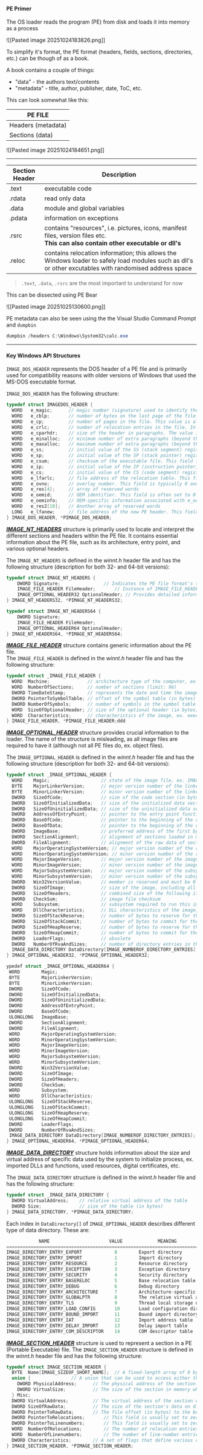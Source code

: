 
#### PE Primer

The OS loader reads the program (PE) from disk and loads it into memory as a process

![[Pasted image 20251024183826.png]]

To simplify it's format, the PE format (headers, fields, sections, directories, etc.) can be though of as a book.

A book contains a couple of things:
- "data" - the authors text/contents
- "metadata" - title, author, publisher, date, ToC, etc.

This can look somewhat like this:

| PE FILE            |
| ------------------ |
| Headers (metadata) |
| Sections (data)    |


![[Pasted image 20251024184651.png]]


---


| Section Header | Description                                                                                                                                            |
| -------------- | ------------------------------------------------------------------------------------------------------------------------------------------------------ |
| .text          | executable code                                                                                                                                        |
| .rdata         | read only data                                                                                                                                         |
| .data          | module and global variables                                                                                                                            |
| .pdata         | information on exceptions                                                                                                                              |
| .rsrc          | contains "resources", i.e. pictures, icons, manifest files, version files etc.<br>**This can also contain other executable or dll's**                  |
| .reloc         | contains relocation information; this allows the Windows loader to safely load modules such as dll's or other excutables with randomised address space |

> `.text`, `.data`, `.rsrc` are the most important to understand for now


This can be dissected using PE Bear

![[Pasted image 20251025130600.png]]


PE metadata can also be seen using the  the Visual Studio Command Prompt and `dumpbin`

```powershell
dumpbin /headers C:\Windows\System32\calc.exe
```

---

#### Key Windows API Structures

`IMAGE_DOS_HEADER` represents the DOS header of a PE file and is primarily used for compatibility reasons with older versions of Windows that used the MS-DOS executable format.

`IMAGE_DOS_HEADER` has the following structure:

```c
typedef struct IMAGEDOS_HEADER {
  WORD   e_magic;      // magic number (signature) used to identify the file format. In a valid PE file, this field should contain IMAGE_DOS_SIGNATURE (0x5A4D)
  WORD   e_cblp;       // number of bytes on the last page of the file. This value is typically 0 and is used for alignment purposes
  WORD   e_cp;         // number of pages in the file. This value is also used for alignment and is typically 0
  WORD   e_crlc;       // number of relocation entries in the file. In modern PE files, this value is usually 0
  WORD   e_cparhdr;    // size of the header in paragraphs. The value is typically 4 and is used for calculating the offset to the PE header
  WORD   e_minalloc;   // minimum number of extra paragraphs (beyond the header) required by the program
  WORD   e_maxalloc;   // maximum number of extra paragraphs (beyond the header) required by the program
  WORD   e_ss;         // initial value of the SS (stack segment) register
  WORD   e_sp;         // initial value of the SP (stack pointer) register
  WORD   e_csum;       // checksum of the executable file. This field is often set to 0
  WORD   e_ip;         // initial value of the IP (instruction pointer) register
  WORD   e_cs;         // initial value of the CS (code segment) register
  WORD   e_lfarlc;     // file address of the relocation table. This field is typically set to IMAGE_FIRST_SECTION_OFFSET (0x40)
  WORD   e_ovno;       // overlay number. This field is typically 0 and is used when the executable has multiple overlays
  WORD   e_res[4];     // array of reserved words
  WORD   e_oemid;      // OEM identifier. This field is often set to 0
  WORD   e_oeminfo;    // OEM-specific information associated with e_oemid
  WORD   e_res2[10];   // Another array of reserved words
  LONG   e_lfanew;     // file address of the new PE header. This field points to the beginning of the PE header in the file
} IMAGE_DOS_HEADER, *PIMAGE_DOS_HEADER;
```


[**_IMAGE_NT_HEADERS_**](https://learn.microsoft.com/en-us/windows/win32/api/winnt/ns-winnt-image_nt_headers32) structure is primarily used to locate and interpret the different sections and headers within the PE file. It contains essential information about the PE file, such as its architecture, entry point, and various optional headers.

The `IMAGE_NT_HEADERS` is defined in the _winnt.h_ header file and has the following structure (description for both 32- and 64-bit versions):

```c
typedef struct IMAGE_NT_HEADERS {
    DWORD Signature;				// Indicates the PE file format's signature. It helps identify the file format as a PE file
    IMAGE_FILE_HEADER FileHeader;		// Instance of IMAGE_FILE_HEADER structure, containing info such as the target machine, number of sections, time stamp, etc.
    IMAGE_OPTIONAL_HEADER32 OptionalHeader;	// Provides detailed information about the PE file, including its entry point, image base address, sections, imports, exports
} IMAGE_NT_HEADERS32, *PIMAGE_NT_HEADERS32;
```

```c
typedef struct IMAGE_NT_HEADERS64 {
    DWORD Signature;
    IMAGE_FILE_HEADER FileHeader;
    IMAGE_OPTIONAL_HEADER64 OptionalHeader;
} IMAGE_NT_HEADERS64, *PIMAGE_NT_HEADERS64;
```

[**_IMAGE_FILE_HEADER_**](https://learn.microsoft.com/en-us/windows/win32/api/winnt/ns-winnt-image_file_header) structure contains generic information about the PE file.  
The `IMAGE_FILE_HEADER` is defined in the _winnt.h_ header file and has the following structure:

```c
typedef struct _IMAGE_FILE_HEADER {
  WORD  Machine;              // architecture type of the computer, ex. x86, x64, Itanium
  WORD  NumberOfSections;     // number of sections (limit: 96)
  DWORD TimeDateStamp;        // represents the date and time the image was created by the linker
  DWORD PointerToSymbolTable; // offset of the symbol table (in bytes)
  DWORD NumberOfSymbols;      // number of symbols in the symbol table
  WORD  SizeOfOptionalHeader; // size of the optional header (in bytes)
  WORD  Characteristics;      // characteristics of the image, ex. executable image, system file, DLL, etc.
} IMAGE_FILE_HEADER, *PIMAGE_FILE_HEADER;ddd
```

[**_IMAGE_OPTIONAL_HEADER_**](https://learn.microsoft.com/en-us/windows/win32/api/winnt/ns-winnt-image_optional_header32) structure provides crucial information to the loader. The name of the structure is misleading, as all image files are required to have it (although not all PE files do, ex. object files).

The `IMAGE_OPTIONAL_HEADER` is defined in the _winnt.h_ header file and has the following structure (description for both 32- and 64-bit versions):

```c
typedef struct _IMAGE_OPTIONAL_HEADER {
  WORD    Magic;                   // state of the image file, ex. IMAGE_NT_OPTIONAL_HDR32_MAGIC, IMAGE_NT_OPTIONAL_HDR64_MAGIC, etc.
  BYTE    MajorLinkerVersion;      // major version number of the linker
  BYTE    MinorLinkerVersion;      // minor version number of the linker
  DWORD   SizeOfCode;              // size of the code section (in bytes)
  DWORD   SizeOfInitializedData;   // size of the initialized data section (in bytes)
  DWORD   SizeOfUninitializedData; // size of the uninitialized data section (in bytes)
  DWORD   AddressOfEntryPoint;     // pointer to the entry point function, relative to the image base address
  DWORD   BaseOfCode;              // pointer to the beginning of the code section, relative to the image base
  DWORD   BaseOfData;              // pointer to the beginning of the data section, relative to the image base
  DWORD   ImageBase;               // preferred address of the first byte of the image when it is loaded in memory (multiple of 64 kB)
  DWORD   SectionAlignment;        // alignment of sections loaded in memory (in bytes)
  DWORD   FileAlignment;           // alignment of the raw data of sections in the image file (in bytes)
  WORD    MajorOperatingSystemVersion; // major version number of the required OS
  WORD    MinorOperatingSystemVersion; // minor version number of the required OS
  WORD    MajorImageVersion;       // major version number of the image
  WORD    MinorImageVersion;       // minor version number of the image
  WORD    MajorSubsystemVersion;   // major version number of the subsystem
  WORD    MinorSubsystemVersion;   // minor version number of the subsystem
  DWORD   Win32VersionValue;       // member is reserved and must be 0
  DWORD   SizeOfImage;             // size of the image, including all headers (in bytes)
  DWORD   SizeOfHeaders;           // combined size of the following items: e_lfanew (from IMAGE_DOS_HEADER), 4 byte signature, size of IMAGE_FILE_HEADER, size of optional header, size of all section headers
  DWORD   CheckSum;                // image file checksum
  WORD    Subsystem;               // subsystem required to run this image, ex. native, GUI, CUI, POSIX, etc.
  WORD    DllCharacteristics;      // DLL characteristics of the image, ex. dynamic base, DEP, CFG, no SEH, etc.
  DWORD   SizeOfStackReserve;      // number of bytes to reserve for the stack
  DWORD   SizeOfStackCommit;       // number of bytes to commit for the stack
  DWORD   SizeOfHeapReserve;       // number of bytes to reserve for the local heap
  DWORD   SizeOfHeapCommit;        // number of bytes to commit for the local heap
  DWORD   LoaderFlags;             // obsolete
  DWORD   NumberOfRvaAndSizes;     // number of directory entries in the remainder of the optional header
  IMAGE_DATA_DIRECTORY DataDirectory[IMAGE_NUMBEROF_DIRECTORY_ENTRIES]; // array of IMAGE_DATA_DIRECTORY structures, each index number is assiociated with different type of data directory (see below)
} IMAGE_OPTIONAL_HEADER32, *PIMAGE_OPTIONAL_HEADER32;
```

```c
ypedef struct _IMAGE_OPTIONAL_HEADER64 {
 WORD        Magic;                      
 BYTE        MajorLinkerVersion;         
 BYTE        MinorLinkerVersion;         
 DWORD       SizeOfCode;                 
 DWORD       SizeOfInitializedData;      
 DWORD       SizeOfUninitializedData;    
 DWORD       AddressOfEntryPoint;        
 DWORD       BaseOfCode;                 
 ULONGLONG   ImageBase;                  
 DWORD       SectionAlignment;           
 DWORD       FileAlignment;              
 WORD        MajorOperatingSystemVersion; 
 WORD        MinorOperatingSystemVersion;
 WORD        MajorImageVersion;
 WORD        MinorImageVersion;
 WORD        MajorSubsystemVersion;
 WORD        MinorSubsystemVersion;
 DWORD       Win32VersionValue;
 DWORD       SizeOfImage;
 DWORD       SizeOfHeaders;
 DWORD       CheckSum;
 WORD        Subsystem;
 WORD        DllCharacteristics;
 ULONGLONG   SizeOfStackReserve;
 ULONGLONG   SizeOfStackCommit;
 ULONGLONG   SizeOfHeapReserve;
 ULONGLONG   SizeOfHeapCommit;
 DWORD       LoaderFlags;
 DWORD       NumberOfRvaAndSizes;
 IMAGE_DATA_DIRECTORY DataDirectory[IMAGE_NUMBEROF_DIRECTORY_ENTRIES];
} IMAGE_OPTIONAL_HEADER64, *PIMAGE_OPTIONAL_HEADER64;
```

[**_IMAGE_DATA_DIRECTORY_**](https://learn.microsoft.com/en-us/windows/win32/api/winnt/ns-winnt-image_data_directory) structure holds information about the size and virtual address of specific data used by the system to initialize process, ex. imported DLLs and functions, used resources, digital certificates, etc.

The `IMAGE_DATA_DIRECTORY` structure is defined in the _winnt.h_ header file and has the following structure:

```c
typedef struct _IMAGE_DATA_DIRECTORY {
  DWORD VirtualAddress;    // relative virtual address of the table
  DWORD Size;              // size of the table (in bytes)
} IMAGE_DATA_DIRECTORY, *PIMAGE_DATA_DIRECTORY;
```

Each index in `DataDirectory[]` of `IMAGE_OPTIONAL_HEADER` describes different type of data directory. These are:


```c
            NAME                      VALUE             MEANING
================================================================================================
IMAGE_DIRECTORY_ENTRY_EXPORT            0        Export directory
IMAGE_DIRECTORY_ENTRY_IMPORT            1        Import directory
IMAGE_DIRECTORY_ENTRY_RESOURCE          2        Resource directory
IMAGE_DIRECTORY_ENTRY_EXCEPTION         3        Exception directory
IMAGE_DIRECTORY_ENTRY_SECURITY          4        Security directory
IMAGE_DIRECTORY_ENTRY_BASERELOC         5        Base relocation table
IMAGE_DIRECTORY_ENTRY_DEBUG             6        Debug directory
IMAGE_DIRECTORY_ENTRY_ARCHITECTURE      7        Architecture-specific data
IMAGE_DIRECTORY_ENTRY_GLOBALPTR         8        The relative virtual address of global pointer
IMAGE_DIRECTORY_ENTRY_TLS               9        Thread local storage directory
IMAGE_DIRECTORY_ENTRY_LOAD_CONFIG       10       Load configuration directory
IMAGE_DIRECTORY_ENTRY_BOUND_IMPORT      11       Bound import directory
IMAGE_DIRECTORY_ENTRY_IAT               12       Import address table
IMAGE_DIRECTORY_ENTRY_DELAY_IMPORT      13       Delay import table
IMAGE_DIRECTORY_ENTRY_COM_DESCRIPTOR    14       COM descriptor table
```

[**_IMAGE_SECTION_HEADER_**](https://learn.microsoft.com/en-us/windows/win32/api/winnt/ns-winnt-image_section_header) structure is used to represent a section in a PE (Portable Executable) file. The `IMAGE_SECTION_HEADER` structure is defined in the _winnt.h_ header file and has the following structure:

```c
typedef struct IMAGE_SECTION_HEADER {
  BYTE  Name[IMAGE_SIZEOF_SHORT_NAME];	// A fixed-length array of 8 bytes that represents the name of the section. It is a null-padded string,
  union {				// A union that can be used to access either the physical address or virtual size of the section.
    DWORD PhysicalAddress;		// The physical address of the section. This field is only used for object files
    DWORD VirtualSize;			// The size of the section in memory when loaded (in bytes)
  } Misc;
  DWORD VirtualAddress;			// The virtual address of the section when loaded into memory
  DWORD SizeOfRawData;			// The size of the section's data on disk (in bytes)
  DWORD PointerToRawData;		// The file offset (in bytes) to the beginning of the section's data
  DWORD PointerToRelocations;		// This field is usually set to zero and is used for object files
  DWORD PointerToLinenumbers;		// This field is usually set to zero and is used for debugging purposes
  WORD  NumberOfRelocations;		// The number of relocation entries for the section. It is set to zero for executable files
  WORD  NumberOfLinenumbers;		// The number of line-number entries for the section. It is also set to zero for executable files
  DWORD Characteristics;		// A set of flags that define various characteristics of the section, such as its memory access permissions, alignment, and type
} IMAGE_SECTION_HEADER, *PIMAGE_SECTION_HEADER;
```